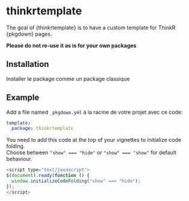 
<!-- README.md is generated from README.Rmd. Please edit that file -->

# thinkrtemplate

The goal of {thinkrtemplate} is to have a custom template for ThinkR
{pkgdown} pages.

**Please do not re-use it as is for your own packages**

## Installation

Installer le package comme un package classique

## Example

Add a file named `_pkgdown.yml` à la racine de votre projet avec ce
code:

``` yaml
template:
  package: thinkrtemplate
```

You need to add this code at the top of your vignettes to initialize
code folding.  
Choose between `"show" === "hide"` or `"show" === "show"` for default
behaviour.

``` js
<script type="text/javascript">
$(document).ready(function () {
  window.initializeCodeFolding("show" === "hide");
});
</script>
```
